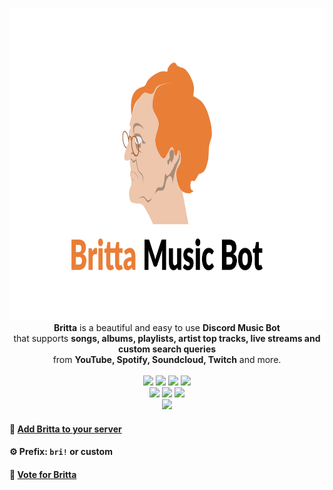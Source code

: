 <p align="center">
  <img width="760" height="500" src="https://raw.githubusercontent.com/b3h3m0th/britta_discord-music-bot/master/assets/img/brittaBanner.png"><br/>
<b>Britta</b> is a beautiful and easy to use <b>Discord Music Bot</b><br/>
that supports <b>songs, albums, playlists, artist top tracks, live streams and custom search queries</b><br/>
from <b>YouTube, Spotify, Soundcloud, Twitch</b> and more.</b><br/><br/>
  <img src="https://david-dm.org/b3h3m0th/britta_discord-music-bot.svg">
  <img src="https://img.shields.io/github/license/b3h3m0th/britta_discord-music-bot">
  <img src="https://img.shields.io/badge/Code%20Quality-S-brightgreen">
  <img src="https://github.com/b3h3m0th/britta_discord-music-bot/workflows/Discord%20Bot%20Build%20Status/badge.svg"><br>
  <img src="https://forthebadge.com/images/badges/powered-by-black-magic.svg">
  <img src="https://forthebadge.com/images/badges/uses-brains.svg">
  <img src="https://forthebadge.com/images/badges/open-source.svg"><br>
  <img src="https://top.gg/api/widget/722497903146565722.svg"><br>
</p>

#### 📢 [Add Britta to your server](https://discord.com/oauth2/authorize?client_id=722497903146565722&scope=bot&permissions=2083908704)

#### ⚙️ Prefix: `bri!` or custom

#### 📑 [Vote for Britta](https://top.gg/bot/722497903146565722/vote)
